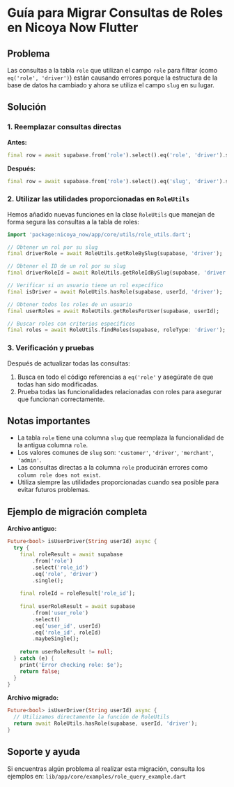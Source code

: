# Guía para Migrar Consultas de Roles en Nicoya Now Flutter

## Problema

Las consultas a la tabla `role` que utilizan el campo `role` para filtrar (como `eq('role', 'driver')`) están causando errores porque la estructura de la base de datos ha cambiado y ahora se utiliza el campo `slug` en su lugar.

## Solución

### 1. Reemplazar consultas directas

**Antes:**
```dart
final row = await supabase.from('role').select().eq('role', 'driver').single();
```

**Después:**
```dart
final row = await supabase.from('role').select().eq('slug', 'driver').single();
```

### 2. Utilizar las utilidades proporcionadas en `RoleUtils`

Hemos añadido nuevas funciones en la clase `RoleUtils` que manejan de forma segura las consultas a la tabla de roles:

```dart
import 'package:nicoya_now/app/core/utils/role_utils.dart';

// Obtener un rol por su slug
final driverRole = await RoleUtils.getRoleBySlug(supabase, 'driver');

// Obtener el ID de un rol por su slug
final driverRoleId = await RoleUtils.getRoleIdBySlug(supabase, 'driver');

// Verificar si un usuario tiene un rol específico
final isDriver = await RoleUtils.hasRole(supabase, userId, 'driver');

// Obtener todos los roles de un usuario
final userRoles = await RoleUtils.getRolesForUser(supabase, userId);

// Buscar roles con criterios específicos
final roles = await RoleUtils.findRoles(supabase, roleType: 'driver');
```

### 3. Verificación y pruebas

Después de actualizar todas las consultas:

1. Busca en todo el código referencias a `eq('role'` y asegúrate de que todas han sido modificadas.
2. Prueba todas las funcionalidades relacionadas con roles para asegurar que funcionan correctamente.

## Notas importantes

- La tabla `role` tiene una columna `slug` que reemplaza la funcionalidad de la antigua columna `role`.
- Los valores comunes de `slug` son: `'customer'`, `'driver'`, `'merchant'`, `'admin'`.
- Las consultas directas a la columna `role` producirán errores como `column role does not exist`.
- Utiliza siempre las utilidades proporcionadas cuando sea posible para evitar futuros problemas.

## Ejemplo de migración completa

**Archivo antiguo:**
```dart
Future<bool> isUserDriver(String userId) async {
  try {
    final roleResult = await supabase
        .from('role')
        .select('role_id')
        .eq('role', 'driver')
        .single();
    
    final roleId = roleResult['role_id'];
    
    final userRoleResult = await supabase
        .from('user_role')
        .select()
        .eq('user_id', userId)
        .eq('role_id', roleId)
        .maybeSingle();
    
    return userRoleResult != null;
  } catch (e) {
    print('Error checking role: $e');
    return false;
  }
}
```

**Archivo migrado:**
```dart
Future<bool> isUserDriver(String userId) async {
  // Utilizamos directamente la función de RoleUtils
  return await RoleUtils.hasRole(supabase, userId, 'driver');
}
```

## Soporte y ayuda

Si encuentras algún problema al realizar esta migración, consulta los ejemplos en:
`lib/app/core/examples/role_query_example.dart`
